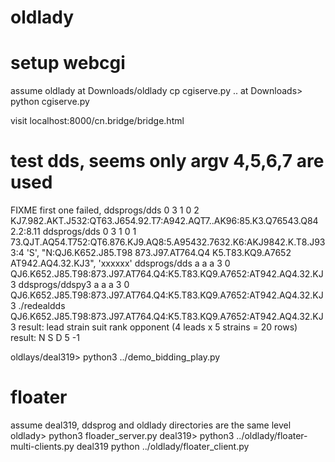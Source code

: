 # oldlady
# setup webcgi
assume oldlady at Downloads/oldlady
cp cgiserve.py ..
at Downloads> python cgiserve.py

visit localhost:8000/cn.bridge/bridge.html


# test dds, seems only argv 4,5,6,7 are used
FIXME first one failed,
ddsprogs/dds 0 3 1 0 2 KJ7.982.AKT.J532:QT63.J654.92.T7:A942.AQT7..AK96:85.K3.Q76543.Q84 2.2:8.11
ddsprogs/dds 0 3 1 0 1 73.QJT.AQ54.T752:QT6.876.KJ9.AQ8:5.A95432.7632.K6:AKJ9842.K.T8.J93 3:4
'S', "N:QJ6.K652.J85.T98 873.J97.AT764.Q4 K5.T83.KQ9.A7652 AT942.AQ4.32.KJ3", 'xxxxxx'
ddsprogs/dds a a a 3 0 QJ6.K652.J85.T98:873.J97.AT764.Q4:K5.T83.KQ9.A7652:AT942.AQ4.32.KJ3
ddsprogs/ddspy3 a a a 3 0 QJ6.K652.J85.T98:873.J97.AT764.Q4:K5.T83.KQ9.A7652:AT942.AQ4.32.KJ3
./redealdds QJ6.K652.J85.T98:873.J97.AT764.Q4:K5.T83.KQ9.A7652:AT942.AQ4.32.KJ3
result: lead strain suit rank opponent (4 leads x 5 strains = 20 rows)
result: N S D 5 -1


oldlays/deal319> python3 ../demo_bidding_play.py

# floater
assume deal319, ddsprog and oldlady directories are the same level
oldlady> python3 floader_server.py
deal319> python3 ../oldlady/floater-multi-clients.py
deal319 python ../oldlady/floater_client.py

